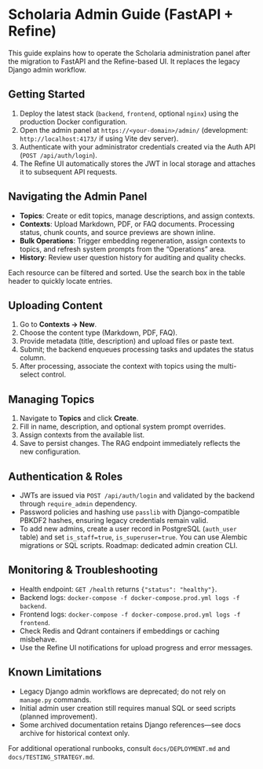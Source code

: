 # Scholaria Admin Guide (FastAPI + Refine)

This guide explains how to operate the Scholaria administration panel after the migration to FastAPI and the Refine-based UI. It replaces the legacy Django admin workflow.

## Getting Started

1. Deploy the latest stack (`backend`, `frontend`, optional `nginx`) using the production Docker configuration.
2. Open the admin panel at `https://<your-domain>/admin/` (development: `http://localhost:4173/` if using Vite dev server).
3. Authenticate with your administrator credentials created via the Auth API (`POST /api/auth/login`).
4. The Refine UI automatically stores the JWT in local storage and attaches it to subsequent API requests.

## Navigating the Admin Panel

- **Topics**: Create or edit topics, manage descriptions, and assign contexts.
- **Contexts**: Upload Markdown, PDF, or FAQ documents. Processing status, chunk counts, and source previews are shown inline.
- **Bulk Operations**: Trigger embedding regeneration, assign contexts to topics, and refresh system prompts from the “Operations” area.
- **History**: Review user question history for auditing and quality checks.

Each resource can be filtered and sorted. Use the search box in the table header to quickly locate entries.

## Uploading Content

1. Go to **Contexts → New**.
2. Choose the content type (Markdown, PDF, FAQ).
3. Provide metadata (title, description) and upload files or paste text.
4. Submit; the backend enqueues processing tasks and updates the status column.
5. After processing, associate the context with topics using the multi-select control.

## Managing Topics

1. Navigate to **Topics** and click **Create**.
2. Fill in name, description, and optional system prompt overrides.
3. Assign contexts from the available list.
4. Save to persist changes. The RAG endpoint immediately reflects the new configuration.

## Authentication & Roles

- JWTs are issued via `POST /api/auth/login` and validated by the backend through `require_admin` dependency.
- Password policies and hashing use `passlib` with Django-compatible PBKDF2 hashes, ensuring legacy credentials remain valid.
- To add new admins, create a user record in PostgreSQL (`auth_user` table) and set `is_staff=true`, `is_superuser=true`. You can use Alembic migrations or SQL scripts. Roadmap: dedicated admin creation CLI.

## Monitoring & Troubleshooting

- Health endpoint: `GET /health` returns `{"status": "healthy"}`.
- Backend logs: `docker-compose -f docker-compose.prod.yml logs -f backend`.
- Frontend logs: `docker-compose -f docker-compose.prod.yml logs -f frontend`.
- Check Redis and Qdrant containers if embeddings or caching misbehave.
- Use the Refine UI notifications for upload progress and error messages.

## Known Limitations

- Legacy Django admin workflows are deprecated; do not rely on `manage.py` commands.
- Initial admin user creation still requires manual SQL or seed scripts (planned improvement).
- Some archived documentation retains Django references—see docs archive for historical context only.

For additional operational runbooks, consult `docs/DEPLOYMENT.md` and `docs/TESTING_STRATEGY.md`.
